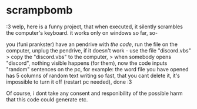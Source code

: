 # scrampbomb
:3
welp, here is a funny project, that when executed, it silently scrambles the computer's keyboard.
it works only on windows so far, so-

 you (funi prankster) have an pendrive with *the code*,
 run the file on the computer,
 unplug the pendrive, if it doesn't work - use the file "discord.vbs"
                                                 > copy the "discord.vbs" to the computer,
                                                        > when somebody opens "discord", nothing visible happens (for them),
 now the code inputs "random" sentences on the pc,
 for example: the word file you have opened has 5 columns of random text writing so fast, that you cant delete it,
 it's impossible to turn it off (restart pc needed),
 done :3

Of course, i dont take any consent and responibility of the possible harm that this code could generate etc.
